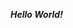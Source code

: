 <html>

<div height=100px, width=200px, background-color=red>

<p><b><i>Hello World! </b></i> </p>

</div>



</html>
